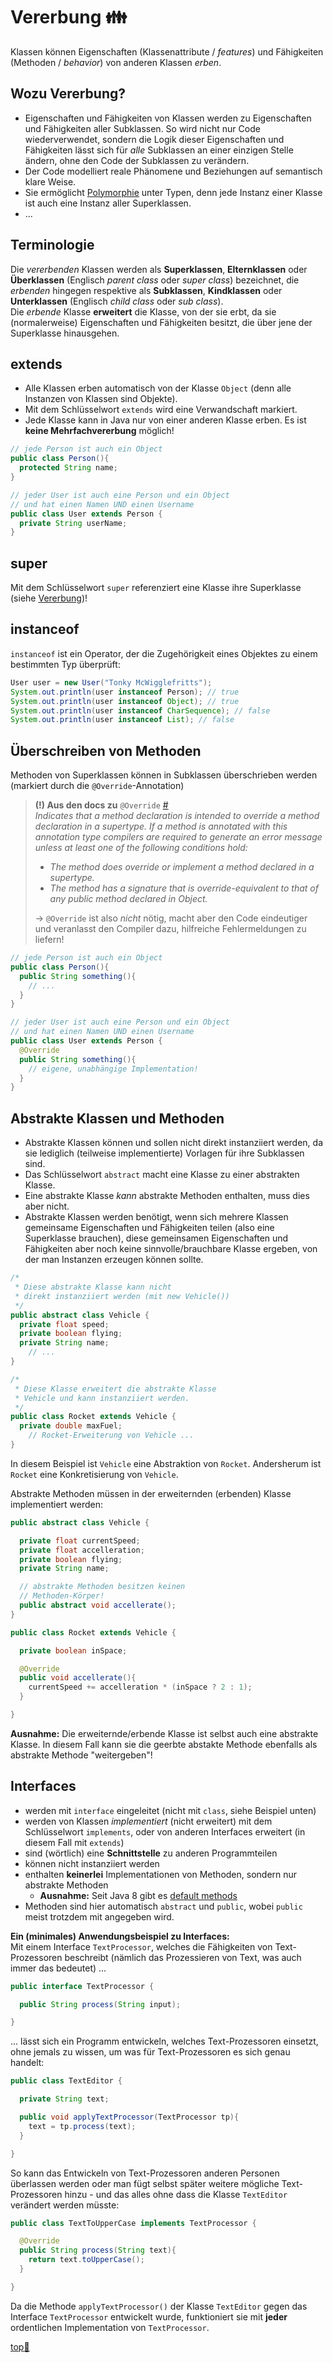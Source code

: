 # Vererbung :family:

Klassen können Eigenschaften (Klassenattribute / _features_) und Fähigkeiten (Methoden / _behavior_) von anderen Klassen _erben_.


## Wozu Vererbung?

-   Eigenschaften und Fähigkeiten von Klassen werden zu Eigenschaften und Fähigkeiten aller Subklassen. So wird nicht nur Code wiederverwendet, sondern die Logik dieser Eigenschaften und Fähigkeiten lässt sich für _alle_ Subklassen an einer einzigen Stelle ändern, ohne den Code der Subklassen zu verändern.
-   Der Code modelliert reale Phänomene und Beziehungen auf semantisch klare Weise.
-   Sie ermöglicht [Polymorphie](<https://de.wikipedia.org/wiki/Polymorphie_(Programmierung)>) unter Typen, denn jede Instanz einer Klasse ist auch eine Instanz aller Superklassen.
-   ...


## Terminologie

Die _vererbenden_ Klassen werden als **Superklassen**, **Elternklassen** oder **Überklassen** (Englisch _parent class_ oder _super class_) bezeichnet, die _erbenden_ hingegen respektive als **Subklassen**, **Kindklassen** oder **Unterklassen** (Englisch _child class_ oder _sub class_).  
Die _erbende_ Klasse **erweitert** die Klasse, von der sie erbt, da sie (normalerweise) Eigenschaften und Fähigkeiten besitzt, die über jene der Superklasse hinausgehen.


## extends

-   Alle Klassen erben automatisch von der Klasse `Object` (denn alle Instanzen von Klassen sind Objekte).
-   Mit dem Schlüsselwort `extends` wird eine Verwandschaft markiert.
-   Jede Klasse kann in Java nur von einer anderen Klasse erben. Es ist **keine Mehrfachvererbung** möglich!

```java
// jede Person ist auch ein Object
public class Person(){
  protected String name;
}

// jeder User ist auch eine Person und ein Object
// und hat einen Namen UND einen Username
public class User extends Person {
  private String userName;
}
```


## super

Mit dem Schlüsselwort `super` referenziert eine Klasse ihre Superklasse (siehe [Vererbung](#vererbung))!


## instanceof

`instanceof` ist ein Operator, der die Zugehörigkeit eines Objektes zu einem bestimmten Typ überprüft:

```java
User user = new User("Tonky McWigglefritts");
System.out.println(user instanceof Person); // true
System.out.println(user instanceof Object); // true
System.out.println(user instanceof CharSequence); // false
System.out.println(user instanceof List); // false
```


## Überschreiben von Methoden

Methoden von Superklassen können in Subklassen überschrieben werden (markiert durch die `@Override`-Annotation)

> **(!) Aus den docs zu** `@Override` [#](https://docs.oracle.com/javase/8/docs/api/java/lang/Override.html)  
> _Indicates that a method declaration is intended to override a method declaration in a supertype. If a method is annotated with this annotation type compilers are required to generate an error message unless at least one of the following conditions hold:_
>
> -   _The method does override or implement a method declared in a supertype._
> -   _The method has a signature that is override-equivalent to that of any public method declared in Object._
>
> &rarr; `@Override` ist also _nicht_ nötig, macht aber den Code eindeutiger und veranlasst den Compiler dazu, hilfreiche Fehlermeldungen zu liefern!

```java
// jede Person ist auch ein Object
public class Person(){
  public String something(){
    // ...
  }
}

// jeder User ist auch eine Person und ein Object
// und hat einen Namen UND einen Username
public class User extends Person {
  @Override
  public String something(){
    // eigene, unabhängige Implementation!
  }
}
```


## Abstrakte Klassen und Methoden

-   Abstrakte Klassen können und sollen nicht direkt instanziiert werden, da sie lediglich (teilweise implementierte) Vorlagen für ihre Subklassen sind.
-   Das Schlüsselwort `abstract` macht eine Klasse zu einer abstrakten Klasse.
-   Eine abstrakte Klasse _kann_ abstrakte Methoden enthalten, muss dies aber nicht.
-   Abstrakte Klassen werden benötigt, wenn sich mehrere Klassen gemeinsame Eigenschaften und Fähigkeiten teilen (also eine Superklasse brauchen), diese gemeinsamen Eigenschaften und Fähigkeiten aber noch keine sinnvolle/brauchbare Klasse ergeben, von der man Instanzen erzeugen können sollte.

```java
/*
 * Diese abstrakte Klasse kann nicht
 * direkt instanziiert werden (mit new Vehicle())
 */
public abstract class Vehicle {
  private float speed;
  private boolean flying;
  private String name;
	// ...
}

/*
 * Diese Klasse erweitert die abstrakte Klasse
 * Vehicle und kann instanziiert werden.
 */
public class Rocket extends Vehicle {
  private double maxFuel;
	// Rocket-Erweiterung von Vehicle ...
}
```

In diesem Beispiel ist `Vehicle` eine Abstraktion von `Rocket`. Andersherum ist `Rocket` eine Konkretisierung von `Vehicle`.

Abstrakte Methoden müssen in der erweiternden (erbenden) Klasse implementiert werden:

```java
public abstract class Vehicle {

  private float currentSpeed;
  private float accelleration;
  private boolean flying;
  private String name;

  // abstrakte Methoden besitzen keinen
  // Methoden-Körper!
  public abstract void accellerate();
}

public class Rocket extends Vehicle {

  private boolean inSpace;

  @Override
  public void accellerate(){
    currentSpeed += accelleration * (inSpace ? 2 : 1);
  }

}
```

**Ausnahme:** Die erweiternde/erbende Klasse ist selbst auch eine abstrakte Klasse. In diesem Fall kann sie die geerbte abstakte Methode ebenfalls als abstrakte Methode "weitergeben"!


## Interfaces

-   werden mit `interface` eingeleitet (nicht mit `class`, siehe Beispiel unten)
-   werden von Klassen _implementiert_ (nicht erweitert) mit dem Schlüsselwort `implements`, oder von anderen Interfaces erweitert (in diesem Fall mit `extends`)
-   sind (wörtlich) eine **Schnittstelle** zu anderen Programmteilen
-   können nicht instanziiert werden
-   enthalten **keinerlei** Implementationen von Methoden, sondern nur abstrakte Methoden
    -   **Ausnahme:** Seit Java 8 gibt es [default methods](https://docs.oracle.com/javase/tutorial/java/IandI/defaultmethods.html)
-   Methoden sind hier automatisch `abstract` und `public`, wobei `public` meist trotzdem mit angegeben wird.

**Ein (minimales) Anwendungsbeispiel zu Interfaces:**  
Mit einem Interface `TextProcessor`, welches die Fähigkeiten von Text-Prozessoren beschreibt (nämlich das Prozessieren von Text, was auch immer das bedeutet) ...

```java
public interface TextProcessor {

  public String process(String input);

}
```

... lässt sich ein Programm entwickeln, welches Text-Prozessoren einsetzt, ohne jemals zu wissen, um was für Text-Prozessoren es sich genau handelt:

```java
public class TextEditor {

  private String text;

  public void applyTextProcessor(TextProcessor tp){
    text = tp.process(text);
  }

}
```

So kann das Entwickeln von Text-Prozessoren anderen Personen überlassen werden oder man fügt selbst später weitere mögliche Text-Prozessoren hinzu - und das alles ohne dass die Klasse `TextEditor` verändert werden müsste:

```java
public class TextToUpperCase implements TextProcessor {

  @Override
  public String process(String text){
    return text.toUpperCase();
  }

}
```

Da die Methode `applyTextProcessor()` der Klasse `TextEditor` gegen das Interface `TextProcessor` entwickelt wurde, funktioniert sie mit **jeder** ordentlichen Implementation von `TextProcessor`.



<!-- Dieser Link sollte am Ende der Datei stehen! -->
<a class="top-link" href="#" title="Zum Anfang scrollen!">top:balloon:</a>